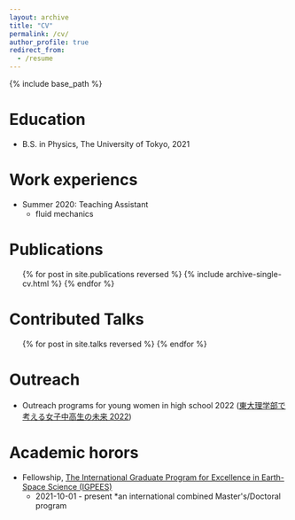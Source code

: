 ```yaml
---
layout: archive
title: "CV"
permalink: /cv/
author_profile: true
redirect_from:
  - /resume
---
```


{% include base_path %}

Education
======
* B.S. in Physics, The University of Tokyo, 2021

Work experiencs
======
* Summer 2020: Teaching Assistant
  * fluid mechanics

Publications
======
  <ul>{% for post in site.publications reversed %}
    {% include archive-single-cv.html %}
  {% endfor %}</ul>
  
Contributed Talks
======
  <ul>{% for post in site.talks reversed %}
  {% endfor %}</ul>
  
Outreach
======
* Outreach programs for young women in high school 2022 ([東大理学部で考える女子中高生の未来 2022](https://www.s.u-tokyo.ac.jp/ja/event/7938/))
  
Academic horors
======
* Fellowship, [The International Graduate Program for Excellence in Earth-Space Science (IGPEES)](https://www.s.u-tokyo.ac.jp/en/IGPEES/index.html)
  * 2021-10-01 - present
  *an international combined Master's/Doctoral program
